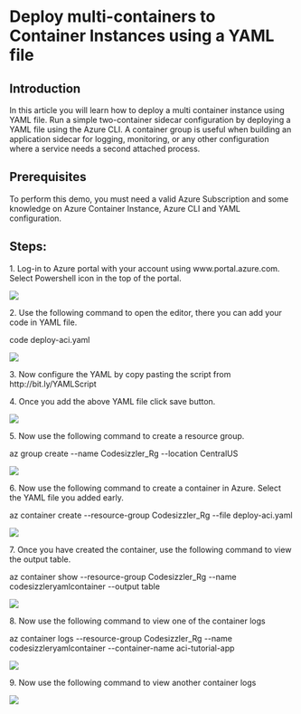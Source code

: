 <h1>Deploy multi-containers to Container Instances using a YAML file</h1>

<h2>Introduction</h2>
<p>In this article you will learn how to deploy a multi container instance using YAML file. Run a simple two-container sidecar configuration by deploying a YAML file using the Azure CLI. A container group is useful when building an application sidecar for logging, monitoring, or any other configuration where a service needs a second attached process.</p>

<h2>Prerequisites</h2>
<p>To perform this demo, you must need a valid Azure Subscription and some knowledge on Azure Container Instance, Azure CLI and YAML configuration.</p>

<h2>Steps:</h2>
<p>1. Log-in to Azure portal with your account using www.portal.azure.com. Select Powershell icon in the top of the portal.</p>
<img src="https://codesizzlergit.blob.core.windows.net/az203-4-001/1.png"/>
<p>2. Use the following command to open the editor, there you can add your code in YAML file.</p>
<p>code deploy-aci.yaml</p>
<img src="https://codesizzlergit.blob.core.windows.net/az203-4-001/2.png"/>
<p>3. Now configure the YAML by copy pasting the script from http://bit.ly/YAMLScript</p>
<p>4. Once you add the above YAML file click save button.</p>
<img src="https://codesizzlergit.blob.core.windows.net/az203-4-001/3.png"/>
<p>5. Now use the following command to create a resource group.</p>
<p>az group create --name Codesizzler_Rg --location CentralUS</p>
<img src="https://codesizzlergit.blob.core.windows.net/az203-4-001/4.png"/>
<p>6. Now use the following command to create a container in Azure. Select the YAML file you added early.</p>
<p>az container create --resource-group Codesizzler_Rg --file deploy-aci.yaml</p>
<img src="https://codesizzlergit.blob.core.windows.net/az203-4-001/5.png"/>
<p>7. Once you have created the container, use the following command to view the output table.</p>
<p>az container show --resource-group Codesizzler_Rg --name codesizzleryamlcontainer --output table</p>
<img src="https://codesizzlergit.blob.core.windows.net/az203-4-001/6.png"/>
<p>8. Now use the following command to view one of the container logs</p>
<p>az container logs --resource-group Codesizzler_Rg --name codesizzleryamlcontainer --container-name aci-tutorial-app</p>
<img src="https://codesizzlergit.blob.core.windows.net/az203-4-001/7.png"/>
<p>9. Now use the following command to view another container logs</p>
<img src="https://codesizzlergit.blob.core.windows.net/az203-4-001/8.png"/>
